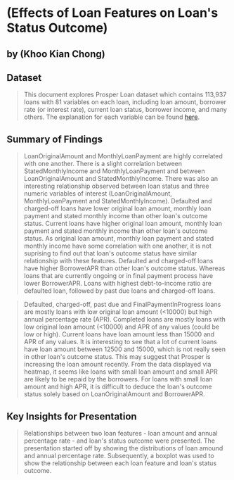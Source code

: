 # (Effects of Loan Features on Loan's Status Outcome)

## by (Khoo Kian Chong)


## Dataset

>This document explores Prosper Loan dataset which contains 113,937 loans with 81 variables on each loan, including loan amount, borrower rate (or interest rate), current loan status, borrower income, and many others. The explanation for each variable can be found [here](https://docs.google.com/spreadsheets/d/1gDyi_L4UvIrLTEC6Wri5nbaMmkGmLQBk-Yx3z0XDEtI/edit#gid=0).


## Summary of Findings

>LoanOriginalAmount and MonthlyLoanPayment are highly correlated with one another. There is a slight correlation between StatedMonthlyIncome and MonthlyLoanPayment and between LoanOriginalAmount and StatedMonthlyIncome. There was also an interesting relationship observed between loan status and three numeric variables of interest (LoanOriginalAmount, MonthlyLoanPayment and StatedMonthlyIncome). Defaulted and charged-off loans have lower original loan amount, monthly loan payment and stated monthly income than other loan's outcome status. Current loans have higher original loan amount, monthly loan payment and stated monthly income than other loan's outcome status. As original loan amount, monthly loan payment and stated monthly income have some correlation with one another, it is not suprising to find out that loan's outcome status have similar relationship with these features. Defaulted and charged-off loans have higher BorrowerAPR than other loan's outcome status. Whereas loans that are currently ongoing or in final payment process have lower BorrowerAPR. Loans with highest debt-to-income ratio are defaulted loan, followed by past due loans and charged-off loans.

>Defaulted, charged-off, past due and FinalPaymentInProgress loans are mostly loans with low original loan amount (<10000) but high annual percentage rate (APR). Completed loans are mostly loans with low original loan amount (<10000) and APR of any values (could be low or high). Current loans have loan amount less than 15000 and APR of any values. It is interesting to see that a lot of current loans have loan amount between 12500 and 15000, which is not really seen in other loan's outcome status. This may suggest that Prosper is increasing the loan amount recently. From the data displayed via heatmap, it seems like loans with small loan amount and small APR are likely to be repaid by the borrowers. For loans with small loan amount and high APR, it is difficult to deduce the loan's outcome status solely based on LoanOriginalAmount and BorrowerAPR.


## Key Insights for Presentation

>Relationships between two loan features - loan amount and annual percentage rate - and loan's status outcome were presented. The presentation started off by showing the distributions of loan amound and annual percentage rate. Subsequently, a boxplot was used to show the relationship between each loan feature and loan's status outcome. 
